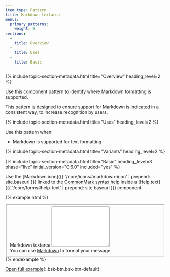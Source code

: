 ```yaml
---
item_type: Pattern
title: Markdown textarea
menus:
  primary_patterns:
    weight: 9
sections:
  -
    title: Overview
  -
    title: Uses
  -
    title: Basic
---
```


{% include topic-section-metadata.html
  title="Overview"
  heading_level=2
%}

Use this component pattern to identify where Markdown formatting is supported.

This pattern is designed to ensure support for Markdown is indicated in a consistent way, to increase recognition by
users.

{% include topic-section-metadata.html
  title="Uses"
  heading_level=2
%}

Use this pattern when:

* Markdown is supported for text formatting

{% include topic-section-metadata.html
  title="Variants"
  heading_level=2
%}

{% include topic-section-metadata.html
  title="Basic"
  heading_level=3
  phase="live"
  initial_version="0.6.0"
  included="yes"
%}

Use the [Markdown icon]({{ '/core/icons#markdown-icon' | prepend: site.baseurl }}) linked to the
[CommonMark syntax help](https://commonmark.org/help/) inside a
[Help text]({{ '/core/forms#help-text' | prepend: site.baseurl }}) component.

{% example html %}
<fieldset>
    <div class="bsk-form-group">
        <label for="content">Markdown textarea</label>
        <textarea id="content" class="bsk-form-control" name="content" rows="8"></textarea>
    </div>
    <div class="bsk-help-block bsk-text-muted">
        <i class="fab fa-markdown"></i>
        You can use <a href="https://commonmark.org/help/">Markdown</a> to format your message.
    </div>
</fieldset>
{% endexample %}

[Open full example](https://style-kit-testbed.web.bas.ac.uk/master/p/0020--textarea-markdown.html){:.bsk-btn.bsk-btn-default}
